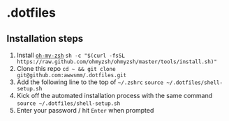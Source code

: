 # .dotfiles

## Installation steps

1. Install [`oh-my-zsh`](https://ohmyz.sh/#install)
  `sh -c "$(curl -fsSL https://raw.github.com/ohmyzsh/ohmyzsh/master/tools/install.sh)"`
2. Clone this repo
  `cd ~ && git clone git@github.com:awwsmm/.dotfiles.git`
3. Add the following line to the top of `~/.zshrc`
  `source ~/.dotfiles/shell-setup.sh`
4. Kick off the automated installation process with the same command
  `source ~/.dotfiles/shell-setup.sh`
5. Enter your password / hit `Enter` when prompted